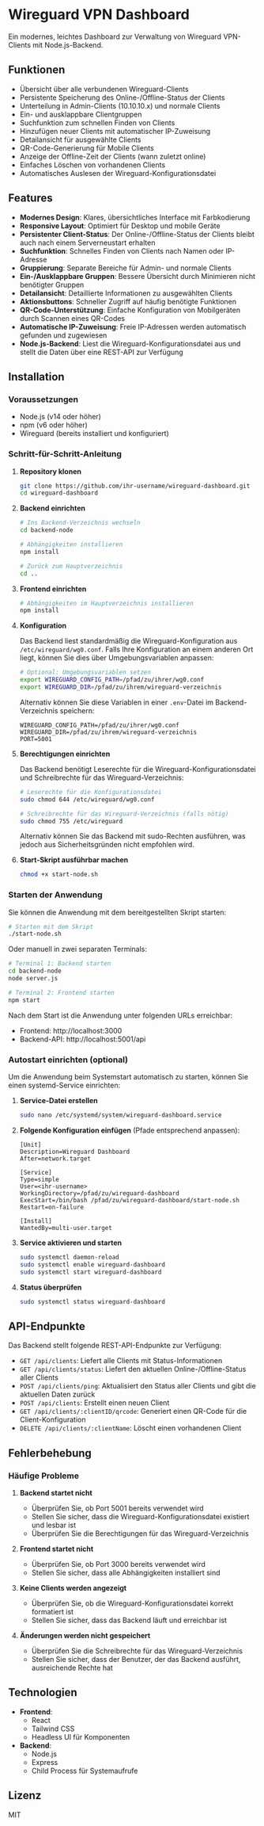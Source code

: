 # Wireguard VPN Dashboard

Ein modernes, leichtes Dashboard zur Verwaltung von Wireguard VPN-Clients mit Node.js-Backend.

## Funktionen

- Übersicht über alle verbundenen Wireguard-Clients
- Persistente Speicherung des Online-/Offline-Status der Clients
- Unterteilung in Admin-Clients (10.10.10.x) und normale Clients
- Ein- und ausklappbare Clientgruppen
- Suchfunktion zum schnellen Finden von Clients
- Hinzufügen neuer Clients mit automatischer IP-Zuweisung
- Detailansicht für ausgewählte Clients
- QR-Code-Generierung für Mobile Clients
- Anzeige der Offline-Zeit der Clients (wann zuletzt online)
- Einfaches Löschen von vorhandenen Clients
- Automatisches Auslesen der Wireguard-Konfigurationsdatei

## Features

- **Modernes Design**: Klares, übersichtliches Interface mit Farbkodierung
- **Responsive Layout**: Optimiert für Desktop und mobile Geräte
- **Persistenter Client-Status**: Der Online-/Offline-Status der Clients bleibt auch nach einem Serverneustart erhalten
- **Suchfunktion**: Schnelles Finden von Clients nach Namen oder IP-Adresse
- **Gruppierung**: Separate Bereiche für Admin- und normale Clients
- **Ein-/Ausklappbare Gruppen**: Bessere Übersicht durch Minimieren nicht benötigter Gruppen
- **Detailansicht**: Detaillierte Informationen zu ausgewählten Clients
- **Aktionsbuttons**: Schneller Zugriff auf häufig benötigte Funktionen
- **QR-Code-Unterstützung**: Einfache Konfiguration von Mobilgeräten durch Scannen eines QR-Codes
- **Automatische IP-Zuweisung**: Freie IP-Adressen werden automatisch gefunden und zugewiesen
- **Node.js-Backend**: Liest die Wireguard-Konfigurationsdatei aus und stellt die Daten über eine REST-API zur Verfügung

## Installation

### Voraussetzungen

- Node.js (v14 oder höher)
- npm (v6 oder höher)
- Wireguard (bereits installiert und konfiguriert)

### Schritt-für-Schritt-Anleitung

1. **Repository klonen**

   ```bash
   git clone https://github.com/ihr-username/wireguard-dashboard.git
   cd wireguard-dashboard
   ```

2. **Backend einrichten**

   ```bash
   # Ins Backend-Verzeichnis wechseln
   cd backend-node

   # Abhängigkeiten installieren
   npm install

   # Zurück zum Hauptverzeichnis
   cd ..
   ```

3. **Frontend einrichten**

   ```bash
   # Abhängigkeiten im Hauptverzeichnis installieren
   npm install
   ```

4. **Konfiguration**

   Das Backend liest standardmäßig die Wireguard-Konfiguration aus `/etc/wireguard/wg0.conf`. Falls Ihre Konfiguration an einem anderen Ort liegt, können Sie dies über Umgebungsvariablen anpassen:

   ```bash
   # Optional: Umgebungsvariablen setzen
   export WIREGUARD_CONFIG_PATH=/pfad/zu/ihrer/wg0.conf
   export WIREGUARD_DIR=/pfad/zu/ihrem/wireguard-verzeichnis
   ```

   Alternativ können Sie diese Variablen in einer `.env`-Datei im Backend-Verzeichnis speichern:

   ```
   WIREGUARD_CONFIG_PATH=/pfad/zu/ihrer/wg0.conf
   WIREGUARD_DIR=/pfad/zu/ihrem/wireguard-verzeichnis
   PORT=5001
   ```

5. **Berechtigungen einrichten**

   Das Backend benötigt Leserechte für die Wireguard-Konfigurationsdatei und Schreibrechte für das Wireguard-Verzeichnis:

   ```bash
   # Leserechte für die Konfigurationsdatei
   sudo chmod 644 /etc/wireguard/wg0.conf

   # Schreibrechte für das Wireguard-Verzeichnis (falls nötig)
   sudo chmod 755 /etc/wireguard
   ```

   Alternativ können Sie das Backend mit sudo-Rechten ausführen, was jedoch aus Sicherheitsgründen nicht empfohlen wird.

6. **Start-Skript ausführbar machen**

   ```bash
   chmod +x start-node.sh
   ```

### Starten der Anwendung

Sie können die Anwendung mit dem bereitgestellten Skript starten:

```bash
# Starten mit dem Skript
./start-node.sh
```

Oder manuell in zwei separaten Terminals:

```bash
# Terminal 1: Backend starten
cd backend-node
node server.js

# Terminal 2: Frontend starten
npm start
```

Nach dem Start ist die Anwendung unter folgenden URLs erreichbar:
- Frontend: http://localhost:3000
- Backend-API: http://localhost:5001/api

### Autostart einrichten (optional)

Um die Anwendung beim Systemstart automatisch zu starten, können Sie einen systemd-Service einrichten:

1. **Service-Datei erstellen**

   ```bash
   sudo nano /etc/systemd/system/wireguard-dashboard.service
   ```

2. **Folgende Konfiguration einfügen** (Pfade entsprechend anpassen):

   ```
   [Unit]
   Description=Wireguard Dashboard
   After=network.target

   [Service]
   Type=simple
   User=<ihr-username>
   WorkingDirectory=/pfad/zu/wireguard-dashboard
   ExecStart=/bin/bash /pfad/zu/wireguard-dashboard/start-node.sh
   Restart=on-failure

   [Install]
   WantedBy=multi-user.target
   ```

3. **Service aktivieren und starten**

   ```bash
   sudo systemctl daemon-reload
   sudo systemctl enable wireguard-dashboard
   sudo systemctl start wireguard-dashboard
   ```

4. **Status überprüfen**

   ```bash
   sudo systemctl status wireguard-dashboard
   ```

## API-Endpunkte

Das Backend stellt folgende REST-API-Endpunkte zur Verfügung:

- `GET /api/clients`: Liefert alle Clients mit Status-Informationen
- `GET /api/clients/status`: Liefert den aktuellen Online-/Offline-Status aller Clients
- `POST /api/clients/ping`: Aktualisiert den Status aller Clients und gibt die aktuellen Daten zurück
- `POST /api/clients`: Erstellt einen neuen Client
- `GET /api/clients/:clientID/qrcode`: Generiert einen QR-Code für die Client-Konfiguration
- `DELETE /api/clients/:clientName`: Löscht einen vorhandenen Client

## Fehlerbehebung

### Häufige Probleme

1. **Backend startet nicht**
   - Überprüfen Sie, ob Port 5001 bereits verwendet wird
   - Stellen Sie sicher, dass die Wireguard-Konfigurationsdatei existiert und lesbar ist
   - Überprüfen Sie die Berechtigungen für das Wireguard-Verzeichnis

2. **Frontend startet nicht**
   - Überprüfen Sie, ob Port 3000 bereits verwendet wird
   - Stellen Sie sicher, dass alle Abhängigkeiten installiert sind

3. **Keine Clients werden angezeigt**
   - Überprüfen Sie, ob die Wireguard-Konfigurationsdatei korrekt formatiert ist
   - Stellen Sie sicher, dass das Backend läuft und erreichbar ist

4. **Änderungen werden nicht gespeichert**
   - Überprüfen Sie die Schreibrechte für das Wireguard-Verzeichnis
   - Stellen Sie sicher, dass der Benutzer, der das Backend ausführt, ausreichende Rechte hat

## Technologien

- **Frontend**:
  - React
  - Tailwind CSS
  - Headless UI für Komponenten
- **Backend**:
  - Node.js
  - Express
  - Child Process für Systemaufrufe

## Lizenz

MIT 
